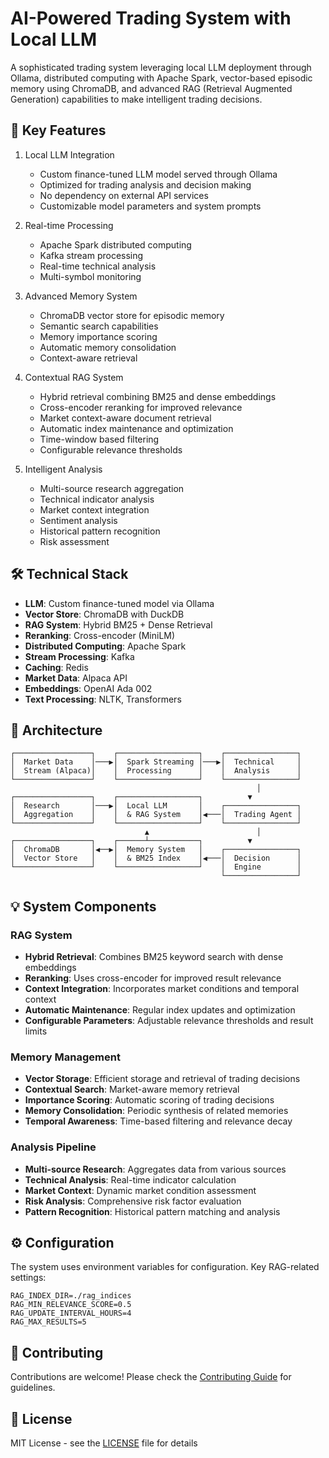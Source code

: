 # AI-Powered Trading System with Local LLM

A sophisticated trading system leveraging local LLM deployment through Ollama, distributed computing with Apache Spark, vector-based episodic memory using ChromaDB, and advanced RAG (Retrieval Augmented Generation) capabilities to make intelligent trading decisions.

## 🚀 Key Features

1. Local LLM Integration
   - Custom finance-tuned LLM model served through Ollama
   - Optimized for trading analysis and decision making
   - No dependency on external API services
   - Customizable model parameters and system prompts

2. Real-time Processing
   - Apache Spark distributed computing
   - Kafka stream processing
   - Real-time technical analysis
   - Multi-symbol monitoring

3. Advanced Memory System
   - ChromaDB vector store for episodic memory
   - Semantic search capabilities
   - Memory importance scoring
   - Automatic memory consolidation
   - Context-aware retrieval

4. Contextual RAG System
   - Hybrid retrieval combining BM25 and dense embeddings
   - Cross-encoder reranking for improved relevance
   - Market context-aware document retrieval
   - Automatic index maintenance and optimization
   - Time-window based filtering
   - Configurable relevance thresholds

5. Intelligent Analysis
   - Multi-source research aggregation
   - Technical indicator analysis
   - Market context integration
   - Sentiment analysis
   - Historical pattern recognition
   - Risk assessment

## 🛠️ Technical Stack

- **LLM**: Custom finance-tuned model via Ollama
- **Vector Store**: ChromaDB with DuckDB
- **RAG System**: Hybrid BM25 + Dense Retrieval
- **Reranking**: Cross-encoder (MiniLM)
- **Distributed Computing**: Apache Spark
- **Stream Processing**: Kafka
- **Caching**: Redis
- **Market Data**: Alpaca API
- **Embeddings**: OpenAI Ada 002
- **Text Processing**: NLTK, Transformers

## 🔄 Architecture

```
┌─────────────────┐    ┌──────────────────┐    ┌────────────────┐
│  Market Data    │───▶│  Spark Streaming │───▶│  Technical     │
│  Stream (Alpaca)│    │  Processing      │    │  Analysis      │
└─────────────────┘    └──────────────────┘    └────────────────┘
                                                       │
┌─────────────────┐    ┌──────────────────┐          ▼
│  Research       │───▶│  Local LLM       │    ┌────────────────┐
│  Aggregation    │    │  & RAG System    │◀───│  Trading Agent │
└─────────────────┘    └──────────────────┘    └────────────────┘
                              ▲                        │
┌─────────────────┐    ┌──────┴───────────┐          ▼
│  ChromaDB       │◀──▶│  Memory System   │    ┌────────────────┐
│  Vector Store   │    │  & BM25 Index    │◀───│  Decision      │
└─────────────────┘    └──────────────────┘    │  Engine        │
                                               └────────────────┘
```

## 💡 System Components

### RAG System
- **Hybrid Retrieval**: Combines BM25 keyword search with dense embeddings
- **Reranking**: Uses cross-encoder for improved result relevance
- **Context Integration**: Incorporates market conditions and temporal context
- **Automatic Maintenance**: Regular index updates and optimization
- **Configurable Parameters**: Adjustable relevance thresholds and result limits

### Memory Management
- **Vector Storage**: Efficient storage and retrieval of trading decisions
- **Contextual Search**: Market-aware memory retrieval
- **Importance Scoring**: Automatic scoring of trading decisions
- **Memory Consolidation**: Periodic synthesis of related memories
- **Temporal Awareness**: Time-based filtering and relevance decay

### Analysis Pipeline
- **Multi-source Research**: Aggregates data from various sources
- **Technical Analysis**: Real-time indicator calculation
- **Market Context**: Dynamic market condition assessment
- **Risk Analysis**: Comprehensive risk factor evaluation
- **Pattern Recognition**: Historical pattern matching and analysis

## ⚙️ Configuration

The system uses environment variables for configuration. Key RAG-related settings:

```env
RAG_INDEX_DIR=./rag_indices
RAG_MIN_RELEVANCE_SCORE=0.5
RAG_UPDATE_INTERVAL_HOURS=4
RAG_MAX_RESULTS=5
```

## 🤝 Contributing

Contributions are welcome! Please check the [Contributing Guide](CONTRIBUTING.md) for guidelines.

## 📝 License

MIT License - see the [LICENSE](LICENSE) file for details